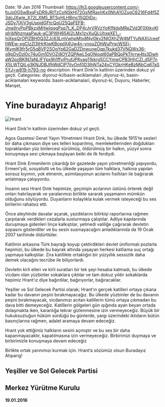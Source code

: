 Date: 19 Jan 2016
Thumbnail: https://lh3.googleusercontent.com/-foJo0GSwBxqFsDR9JRlTzCoNSkHl72GxNfRaxhKx0NhA1OZugC6216Fd4f5Z3dcJXwle_X72I_XM5_BTSyHLHBmc15QDiDx-JSDy7jXjV3gUspjdGFtcQqU25QaFEFB-JmeIIrvPpPBkzxMHwIqqgPsq7t_K_DP4rJyVRVzYoKfNdxMReZVd3F0XtkyKIqIribNhzmaaPauk-aC3PWH65AI2LMx1zvXuQLUhxeXE1_-hiXpsQrOPlZBH0Q3ZJc63LmVwhpMtx8Nyl0kv2NIOXhZW4MTYuNAXUceefhWEw-xgCIzZl3tHrKjwKBcedX4Uw4n-ynouZOhWuPrgcWSEj-fKymlK9fr5rG5qBVP2SOqYp62GaDZDnwuneOqp7kukd37VNQWx36-g9pDvDzl0c74uGm1DVOZi8OYZQPAwL5qONjoql60aPBQpPkThrrw4ts3DwhaW2pzBKlN7aNLIFYpx9h1ffvjPrufJPKvag11kkrg5CCYmwCPB3HhCZl_d5P7nX5LWTQtLg3KNJDBJfhWdClP7iIvOnf0D3IhNTa24xCYGkrHKeBzMjbCq67aS5YJ=w819-h793-no
description: Hrant Dink’in katlinin üzerinden dokuz yıl geçti.
Categories: diyoruz-ki/basin-aciklamalari ,diyoruz-ki, basin-aciklamalari
keywords: basin-aciklamalari, diyoruz-ki, Duyuru, Haberler, Manşet, 


# Yine buradayız Ahparig!

![Hrant](https://lh3.googleusercontent.com/-foJo0GSwBxqFsDR9JRlTzCoNSkHl72GxNfRaxhKx0NhA1OZugC6216Fd4f5Z3dcJXwle_X72I_XM5_BTSyHLHBmc15QDiDx-JSDy7jXjV3gUspjdGFtcQqU25QaFEFB-JmeIIrvPpPBkzxMHwIqqgPsq7t_K_DP4rJyVRVzYoKfNdxMReZVd3F0XtkyKIqIribNhzmaaPauk-aC3PWH65AI2LMx1zvXuQLUhxeXE1_-hiXpsQrOPlZBH0Q3ZJc63LmVwhpMtx8Nyl0kv2NIOXhZW4MTYuNAXUceefhWEw-xgCIzZl3tHrKjwKBcedX4Uw4n-ynouZOhWuPrgcWSEj-fKymlK9fr5rG5qBVP2SOqYp62GaDZDnwuneOqp7kukd37VNQWx36-g9pDvDzl0c74uGm1DVOZi8OYZQPAwL5qONjoql60aPBQpPkThrrw4ts3DwhaW2pzBKlN7aNLIFYpx9h1ffvjPrufJPKvag11kkrg5CCYmwCPB3HhCZl_d5P7nX5LWTQtLg3KNJDBJfhWdClP7iIvOnf0D3IhNTa24xCYGkrHKeBzMjbCq67aS5YJ=w819-h793-no)

Hrant Dink’in katlinin üzerinden dokuz yıl geçti.

Agos Gazetesi Genel Yayın Yönetmeni Hrant Dink, bu ülkede 1915’te sesleri bir daha çıkmasın diye ses telleri koparılmış, memleketlerinden doğdukları topraklardan yüz binlercesi sürülmüş, öldürülmüş bir halkın, yüzyıl sonra konuşmaya sesi çıkmaya başlayan belki de ilk ferdiydi.

Hrant Dink Ermenilerin çıkardığı bir gazetede yayın yönetmenliği yapıyordu, Ermeni’ydi, sosyalistti ve bu ülkede yaşayan tüm halklara, halkına yapılan sonsuz kıyımın, yok etmenin, asimilasyonun acılarını fısıltıları ile bağırarak anlatmaya çalışıyordu.

İnsanın sesi Hrant Dink hepimize, geçmişin acılarının üstünü örterek değil onları hatırlayarak ve yaralarımızı birlikte sararak yaşamanın mümkün olduğunu söylüyordu. Duyanların kolaylıkla kulak vermek isteyeceği bu ses birilerini rahatsız etti.

Önce aleyhinde davalar açarak, yazdıklarını bilirkişi raporlarına rağmen çarpıtarak verdikleri cezalarla susturmaya çalıştılar. Adliye kapılarında duruşmaya gidenleri linçe kalkıştılar, yetmedi valiliğe çağırarak devletin sopasını gösterdiler ve bu sesin susmayacağını anladıklarında da 19 Ocak 2007 tarihinde öldürttüler.

Katilinin arkasına Türk bayrağı koyup çektirdikleri devlet üniformalı pozlarla hepimizi, bu ülkede bu bayrak altında yaşayan herkesi katliama suç ortağı yapmaya kalkıştılar. Zira katillikte ortaklığın bir yüzyıllık sessizlik daha demek olacağını tecrübe ile biliyorlardı.

Devletin kirli elleri ve kirli suratları bir tek şeyi hesaba katmadı, bu ülkede vicdanı olan yüzbinler sokaklara çıktılar ve tam dokuz yıldır sokaklarda hepimiz Hrant’ız diye bağırdılar, bağırıyorlar, bağıracaklar.

Yeşiller ve Sol Gelecek Partisi olarak;
Hrant’ın gerçek katilleri ortaya çıkana kadar bu davanın peşini bırakmayacağız. Bu ülkede yüzbinler de bu davanın peşini bırakmayacak, vicdanımızı acıtan katillerin tümü ortaya çıkmadan bu dava bitti demeyeceğiz. Katillerin gölgeleri gün ışığında ayan beyan ortada dolaşmakta iken, karanlığa tekrar gizlenmesine izin vermeyeceğiz. Büyük bir hukuksuzluğun hüküm sürdüğü bu günlerde, yargı üzerindeki iktidarın bütün basınçlarına rağmen, adalet aramaya devam edeceğiz.

Hrant yok ettiğimiz halkların sesini açmıştır ve bu ses bir daha kapanmayacaktır, kapatılmasına izin vermeyeceğiz. Birbirimizi duymaya ve birbirimizle konuşmaya devam edeceğiz

Birlikte ortak yarınımızı kurmak için. Hrant’a sözümüz olsun Buradayız Ahparig!


## Yeşiller ve Sol Gelecek Partisi 
## Merkez Yürütme Kurulu
#### 19.01.2016
